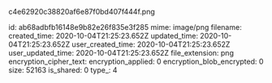 c4e62920c38820af6e87f0bd407f444f.png

id: ab68adbfb16148e9b82e26f835e3f285
mime: image/png
filename: 
created_time: 2020-10-04T21:25:23.652Z
updated_time: 2020-10-04T21:25:23.652Z
user_created_time: 2020-10-04T21:25:23.652Z
user_updated_time: 2020-10-04T21:25:23.652Z
file_extension: png
encryption_cipher_text: 
encryption_applied: 0
encryption_blob_encrypted: 0
size: 52163
is_shared: 0
type_: 4